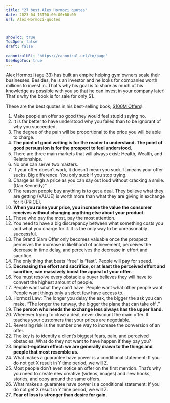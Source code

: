```yaml
---
title: "27 best Alex Hormozi quotes"
date: 2023-04-15T00:00:00+00:00
url: Alex-Hormozi-quotes



showToc: true
TocOpen: false
draft: false

canonicalURL: "https://canonical.url/to/page"
UseHugoToc: true
---
```


Alex Hormozi (age 33) has built an empire helping gym owners scale their businesses. Besides, he is an investor and he looks for companies worth millions to invest in. That's why his goal is to share as much of his knowledge as possible with you so that he can invest in your company later! That's why the book is for sale for only $1. 

These are the best quotes in his best-selling book; [$100M Offers](https://www.amazon.com/100M-Offers-People-Stupid-Saying/dp/B09BK52JFJ/ref=sr_1_1?crid=3L7UO89C2YI6N&keywords=100m+offers&qid=1683387050&sprefix=100m+offers%2Caps%2C154&sr=8-1)!

1. Make people an offer so good they would feel stupid saying no.
2. It is far better to have understood why you failed than to be ignorant of why you succeeded.
3. The degree of the pain will be proportional to the price you will be able to charge.
4. **The point of good writing is for the reader to understand. The point of good persuasion is for the prospect to feel understood.**
5. There are three main markets that will always exist: Health, Wealth, and Relationships.
6. No one can serve two masters.
7. If your offer doesn’t work, it doesn’t mean you suck. It means your offer sucks. Big difference. You only suck if you stop trying.
8. Charge as high a price as you can say out loud without cracking a smile. (Dan Kennedy)”
9. The reason people buy anything is to get a deal. They believe what they are getting (VALUE) is worth more than what they are giving in exchange for it (PRICE).
10. **When you raise your price, you increase the value the consumer receives without changing anything else about your product.**
11. Those who pay the most, pay the most attention.
12. You need to have a big discrepancy between what something costs you and what you charge for it. It is the only way to be unreasonably successful.
13. The Grand Slam Offer only becomes valuable once the prospect perceives the increase in likelihood of achievement, perceives the decrease in time delay, and perceives the decrease in effort and sacrifice.
14. The only thing that beats “free” is “fast”. People will pay for speed.
15. **Decreasing the effort and sacrifice, or at least the perceived effort and sacrifice, can massively boost the appeal of your offer.**
16. You must resolve every obstacle a buyer believes they will have to convert the highest amount of people.
17. People want what they can’t have. People want what other people want. People want things only a select few have access to.
18. Hormozi Law: The longer you delay the ask, the bigger the ask you can make. “The longer the runway, the bigger the plane that can take off .”
19. **The person who needs the exchange less always has the upper hand.**
20. Whenever trying to close a deal, never discount the main offer. It teaches your customers that your prices are negotiable.
21. Reversing risk is the number one way to increase the conversion of an offer.
22. The key is to identify a client’s biggest fears, pain, and perceived obstacles. What do they not want to have happen if they pay you?
23. **Implicit-egotism effect: we are generally drawn to the things and people that most resemble us.**
24. What makes a guarantee have power is a conditional statement: If you do not get X result in Y time period, we will Z.
25. Most people don’t even notice an offer on the first mention. That’s why you need to create new creative (videos, images) and new hooks, stories, and copy around the same offers.
26. What makes a guarantee have power is a conditional statement: If you do not get X result in Y time period, we will Z.
27. **Fear of loss is stronger than desire for gain.**